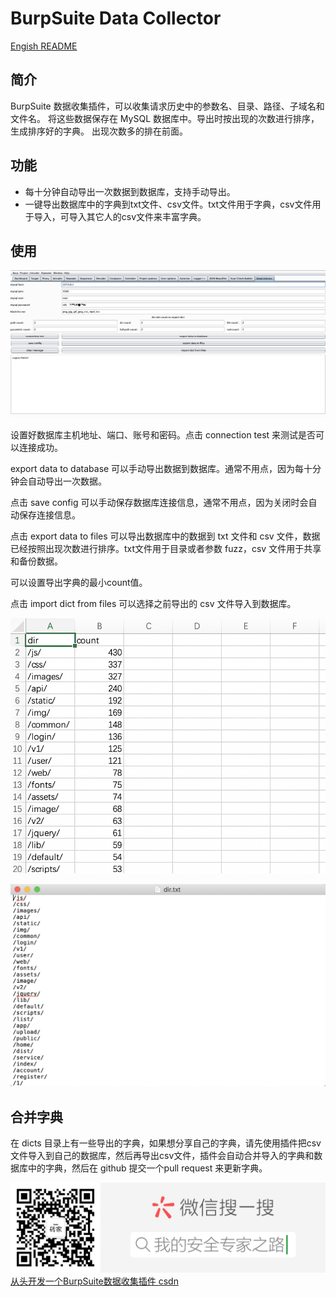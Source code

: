 #  BurpSuite Data Collector

[Engish README](README-en.md)


## 简介

BurpSuite 数据收集插件，可以收集请求历史中的参数名、目录、路径、子域名和文件名。
将这些数据保存在 MySQL 数据库中。导出时按出现的次数进行排序，生成排序好的字典。
出现次数多的排在前面。

## 功能

- 每十分钟自动导出一次数据到数据库，支持手动导出。
- 一键导出数据库中的字典到txt文件、csv文件。txt文件用于字典，csv文件用于导入，可导入其它人的csv文件来丰富字典。

## 使用

![usage](images/usage.png)

设置好数据库主机地址、端口、账号和密码。点击 connection test 来测试是否可以连接成功。

export data to database 可以手动导出数据到数据库。通常不用点，因为每十分钟会自动导出一次数据。

点击 save config 可以手动保存数据库连接信息，通常不用点，因为关闭时会自动保存连接信息。

点击 export data to files 可以导出数据库中的数据到 txt 文件和 csv 文件，数据已经按照出现次数进行排序。txt文件用于目录或者参数 fuzz，csv 文件用于共享和备份数据。

可以设置导出字典的最小count值。

点击 import dict from files 可以选择之前导出的 csv 文件导入到数据库。

![usage](images/dir_import.png)

![usage](images/dir.png)

## 合并字典

在 dicts 目录上有一些导出的字典，如果想分享自己的字典，请先使用插件把csv文件导入到自己的数据库，然后再导出csv文件，插件会自动合并导入的字典和数据库中的字典，然后在 github 提交一个pull request 来更新字典。

![我的安全专家之路](images/我的安全专家之路.png)
[从头开发一个BurpSuite数据收集插件 csdn](https://blog.csdn.net/qq_28205153/article/details/113831967) 


